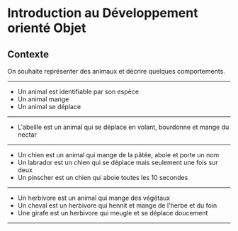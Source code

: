 # Introduction au Développement orienté Objet

## Contexte

On souhaite représenter des animaux et décrire quelques comportements.

---

- Un animal est identifiable par son espèce
- Un animal mange
- Un animal se déplace

--- 

- L'abeille est un animal qui se déplace en volant, bourdonne et mange du nectar

---

- Un chien est un animal qui mange de la pâtée, aboie et porte un nom
- Un labrador est un chien qui se déplace mais seulement une fois sur deux
- Un pinscher est un chien qui aboie toutes les 10 secondes

---

- Un herbivore est un animal qui mange des végétaux
- Un cheval est un herbivore qui hennit et mange de l'herbe et du foin
- Une girafe est un herbivore qui meugle et se déplace doucement

--- 

